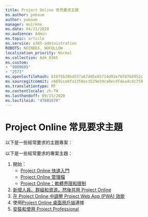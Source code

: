 ```yaml
---
title: Project Online 常見要求主題
ms.author: pebaum
author: pebaum
manager: mnirkhe
ms.date: 04/21/2020
ms.audience: Admin
ms.topic: article
ms.service: o365-administration
ROBOTS: NOINDEX, NOFOLLOW
localization_priority: Normal
ms.collection: Adm_O365
ms.custom:
- "9000685"
- "2573"
ms.openlocfilehash: 610f5b28bd557a67d45e85714d93e7074760452c
ms.sourcegitcommit: c6692ce0fa1358ec3529e59ca0ecdfdea4cdc759
ms.translationtype: MT
ms.contentlocale: zh-TW
ms.lasthandoff: 09/15/2020
ms.locfileid: "47801679"
---
```

# <a name="project-online-frequently-requested-topics"></a>Project Online 常見要求主題

以下是一些經常要求的主題專案：

以下是一些經常要求的專案主題：
1.  開始： 
    -   [Project Online 快速入門](https://docs.microsoft.comProjectOnline/get-started-with-project-online) 
    -   [Project Online 管理檔](https://docs.microsoft.com/projectonline/project-online) 
    -   [Project Online：軟體界限和限制](https://docs.microsoft.com/ProjectOnline/project-online-software-boundaries-and-limits) 
2.  [新增人員、群組和資源，然後共用 Project Online](https://docs.microsoft.com/projectonline/step-2-add-people-to-project-online) 
3.  [在 Project Online 中調整 Project Web App (PWA) 效能](https://docs.microsoft.com/projectonline/tune-project-online-performance)
4.  使用[Project Online 桌面用戶端](https://docs.microsoft.com/projectonline/connect-to-project-online-with-the-project-online-desktop-client)連接 
5.  [安裝和使用 Project Professional](https://support.office.com/article/install-project-7059249b-d9fe-4d61-ab96-5c5bf435f281) 
